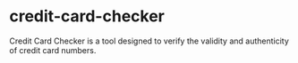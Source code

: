 # credit-card-checker
Credit Card Checker is a tool designed to verify the validity and authenticity of credit card numbers.
